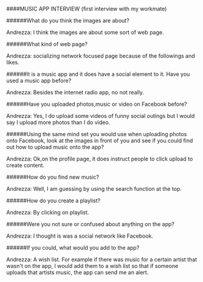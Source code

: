 ####MUSIC APP INTERVIEW (first interview with my workmate)

######What do you think the images are about?

Andrezza: I think the images are about some sort of web page.

######What kind of web page?

Andrezza: socializing network focused page because of the followings and likes.

######It is a music app and it does have a social element to it. Have you used a music app before?

Andrezza: Besides the internet radio app, no not really.

######Have you uploaded photos,music or video on Facebook before?

Andrezza: Yes, I do upload some videos of funny social outings but I would say I upload more photos than I do video.
 
######Using the same mind set you would use when uploading photos onto Facebook, look at the images in front of you and see if you could find out how to upload music onto the app?

Andrezza: Ok,on the profile page, it does instruct people to click upload to create content.

######How do you find new music?

Andrezza: Well, I am guessing by using the search function at the top.

######How do you create  a playlist?

Andrezza: By clicking on playlist.

######Were you not sure or confused about anything on the app?

Andrezza: I thought is was a social network like Facebook.

######If you could, what would you add to the app?

Andrezza: A wish list. For example if there was music for a certain artist that wasn't on the app, I would add them to a wish list so that if someone uploads that artists music, the app can send me an alert.